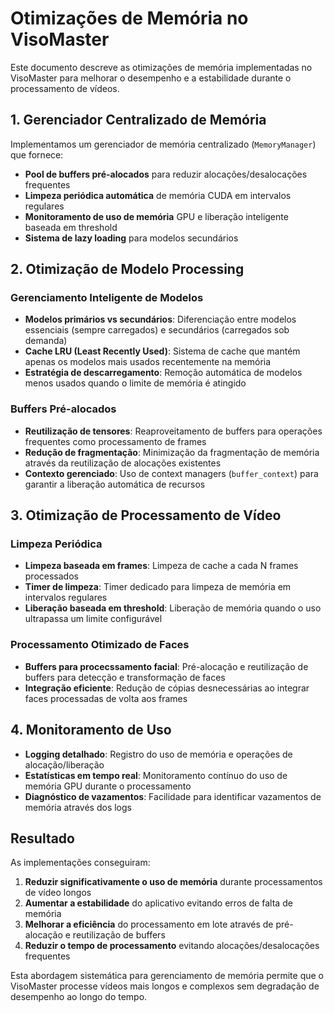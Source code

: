 # Otimizações de Memória no VisoMaster

Este documento descreve as otimizações de memória implementadas no VisoMaster para melhorar o desempenho e a estabilidade durante o processamento de vídeos.

## 1. Gerenciador Centralizado de Memória

Implementamos um gerenciador de memória centralizado (`MemoryManager`) que fornece:

- **Pool de buffers pré-alocados** para reduzir alocações/desalocações frequentes
- **Limpeza periódica automática** de memória CUDA em intervalos regulares
- **Monitoramento de uso de memória** GPU e liberação inteligente baseada em threshold
- **Sistema de lazy loading** para modelos secundários

## 2. Otimização de Modelo Processing

### Gerenciamento Inteligente de Modelos
- **Modelos primários vs secundários**: Diferenciação entre modelos essenciais (sempre carregados) e secundários (carregados sob demanda)
- **Cache LRU (Least Recently Used)**: Sistema de cache que mantém apenas os modelos mais usados recentemente na memória
- **Estratégia de descarregamento**: Remoção automática de modelos menos usados quando o limite de memória é atingido

### Buffers Pré-alocados
- **Reutilização de tensores**: Reaproveitamento de buffers para operações frequentes como processamento de frames
- **Redução de fragmentação**: Minimização da fragmentação de memória através da reutilização de alocações existentes
- **Contexto gerenciado**: Uso de context managers (`buffer_context`) para garantir a liberação automática de recursos

## 3. Otimização de Processamento de Vídeo

### Limpeza Periódica
- **Limpeza baseada em frames**: Limpeza de cache a cada N frames processados
- **Timer de limpeza**: Timer dedicado para limpeza de memória em intervalos regulares
- **Liberação baseada em threshold**: Liberação de memória quando o uso ultrapassa um limite configurável

### Processamento Otimizado de Faces
- **Buffers para procecssamento facial**: Pré-alocação e reutilização de buffers para detecção e transformação de faces
- **Integração eficiente**: Redução de cópias desnecessárias ao integrar faces processadas de volta aos frames

## 4. Monitoramento de Uso

- **Logging detalhado**: Registro do uso de memória e operações de alocação/liberação
- **Estatísticas em tempo real**: Monitoramento contínuo do uso de memória GPU durante o processamento
- **Diagnóstico de vazamentos**: Facilidade para identificar vazamentos de memória através dos logs

## Resultado

As implementações conseguiram:

1. **Reduzir significativamente o uso de memória** durante processamentos de vídeo longos
2. **Aumentar a estabilidade** do aplicativo evitando erros de falta de memória
3. **Melhorar a eficiência** do processamento em lote através de pré-alocação e reutilização de buffers
4. **Reduzir o tempo de processamento** evitando alocações/desalocações frequentes

Esta abordagem sistemática para gerenciamento de memória permite que o VisoMaster processe vídeos mais longos e complexos sem degradação de desempenho ao longo do tempo. 